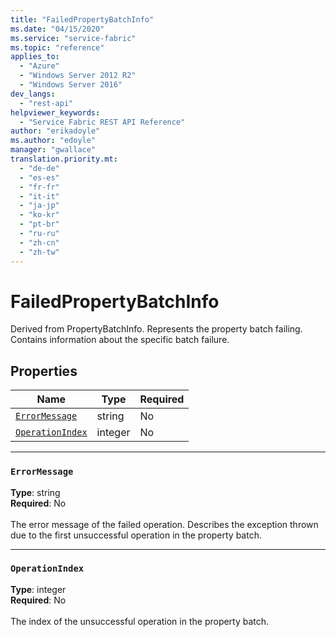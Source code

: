 ```yaml
---
title: "FailedPropertyBatchInfo"
ms.date: "04/15/2020"
ms.service: "service-fabric"
ms.topic: "reference"
applies_to: 
  - "Azure"
  - "Windows Server 2012 R2"
  - "Windows Server 2016"
dev_langs: 
  - "rest-api"
helpviewer_keywords: 
  - "Service Fabric REST API Reference"
author: "erikadoyle"
ms.author: "edoyle"
manager: "gwallace"
translation.priority.mt: 
  - "de-de"
  - "es-es"
  - "fr-fr"
  - "it-it"
  - "ja-jp"
  - "ko-kr"
  - "pt-br"
  - "ru-ru"
  - "zh-cn"
  - "zh-tw"
---
```

# FailedPropertyBatchInfo

Derived from PropertyBatchInfo. Represents the property batch failing. Contains information about the specific batch failure.

## Properties
| Name | Type | Required |
| --- | --- | --- |
| [`ErrorMessage`](#errormessage) | string | No |
| [`OperationIndex`](#operationindex) | integer | No |

____
### `ErrorMessage`
__Type__: string <br/>
__Required__: No<br/>
<br/>
The error message of the failed operation. Describes the exception thrown due to the first unsuccessful operation in the property batch.

____
### `OperationIndex`
__Type__: integer <br/>
__Required__: No<br/>
<br/>
The index of the unsuccessful operation in the property batch.
